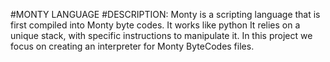 #MONTY LANGUAGE
#DESCRIPTION: Monty is a scripting language that is first compiled into Monty byte codes.
It works like python
It relies on a unique stack, with specific instructions to manipulate it.
In this project we focus on creating an interpreter for Monty ByteCodes files.
